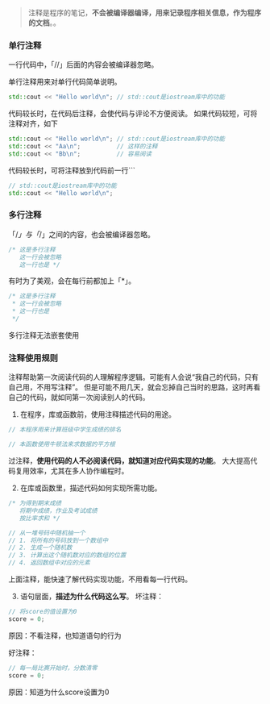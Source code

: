 >注释是程序的笔记，**不会被编译器编译，用来记录程序相关信息，作为程序的文档**。。
### 单行注释
一行代码中，「//」后面的内容会被编译器忽略。

单行注释用来对单行代码简单说明。
```c++
std::cout << "Hello world\n"; // std::cout是iostream库中的功能
```


代码较长时，在代码后注释，会使代码与评论不方便阅读。 如果代码较短，可将注释对齐，如下
```C++
std::cout << "Hello world\n"; // std::cout是iostream库中的功能
std::cout << "Aa\n";          // 这样的注释
std::cout << "Bb\n";          // 容易阅读
```


代码较长时，可将注释放到代码前一行```
```C++
// std::cout是iostream库中的功能
std::cout << "Hello world\n";
```



### 多行注释
「/*」与「*/」之间的内容，也会被编译器忽略。
```C++
/* 这是多行注释
   这一行会被忽略
   这一行也是 */
```
有时为了美观，会在每行前都加上「*」。
```C++
/* 这是多行注释
 * 这一行会被忽略
 * 这一行也是 
 */
```
多行注释无法嵌套使用
### 注释使用规则

注释帮助第一次阅读代码的人理解程序逻辑。可能有人会说“我自己的代码，只有自己用，不用写注释”。 但是可能不用几天，就会忘掉自己当时的思路，这时再看自己的代码，就如同第一次阅读别人的代码。

1. 在程序，库或函数前，使用注释描述代码的用途。

```C++
// 本程序用来计算班级中学生成绩的排名

// 本函数使用牛顿法来求数据的平方根
```

过注释，**使用代码的人不必阅读代码，就知道对应代码实现的功能**。 大大提高代码复用效率，尤其在多人协作编程时。

2. 在库或函数里，描述代码如何实现所需功能。
```C++
/* 为得到期末成绩
   将期中成绩，作业及考试成绩
   按比率求和 */

// 从一堆号码中随机抽一个
// 1. 将所有的号码放到一个数组中
// 2. 生成一个随机数
// 3. 计算出这个随机数对应的数组的位置
// 4. 返回数组中对应的元素
```

上面注释，能快速了解代码实现功能，不用看每一行代码。

3. 语句层面，**描述为什么代码这么写**。
坏注释：

```C++
// 将score的值设置为0
score = 0;
```

原因：不看注释，也知道语句的行为

好注释：

```C++
// 每一局比赛开始时，分数清零
score = 0;
```

原因：知道为什么score设置为0



